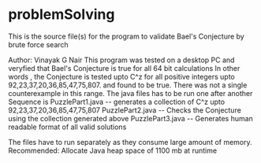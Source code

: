 # problemSolving


This is the source file(s) for the program to validate Bael's Conjecture by brute force search

Author: Vinayak G Nair
This program was tested on a desktop PC and veryfied that Bael's Conjecture is true for all 64 bit calculations
In other words ,
the Conjecture is tested upto C^z for all positive integers upto 92,23,37,20,36,85,47,75,807. and found to be true. There was not a single counterexample in this range.
The java files has to be run one after another
Sequence is 
PuzzlePart1.java -- generates a collection of C^z upto 92,23,37,20,36,85,47,75,807
PuzzlePart2.java -- Checks the Conjecture using the collection generated above
PuzzlePart3.java -- Generates human readable format of all valid solutions

The files have to run separately as they consume large amount of memory.
Recommended: Allocate Java heap space of 1100 mb at runtime
